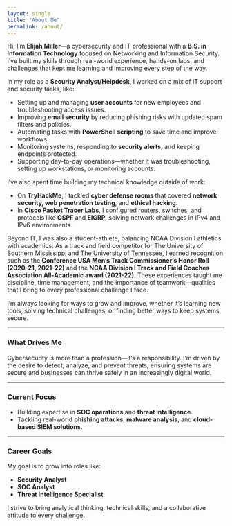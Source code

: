 ```yaml
---
layout: single
title: "About Me"
permalink: /about/
---
```

 
Hi, I’m **Elijah Miller**—a cybersecurity and IT professional with a **B.S. in Information Technology** focused on Networking and Information Security. I’ve built my skills through real-world experience, hands-on labs, and challenges that kept me learning and improving every step of the way.  

In my role as a **Security Analyst/Helpdesk**, I worked on a mix of IT support and security tasks, like:  
- Setting up and managing **user accounts** for new employees and troubleshooting access issues.  
- Improving **email security** by reducing phishing risks with updated spam filters and policies.  
- Automating tasks with **PowerShell scripting** to save time and improve workflows.  
- Monitoring systems, responding to **security alerts**, and keeping endpoints protected.  
- Supporting day-to-day operations—whether it was troubleshooting, setting up workstations, or monitoring accounts.  

I’ve also spent time building my technical knowledge outside of work:  
- On **TryHackMe**, I tackled **cyber defense rooms** that covered **network security, web penetration testing**, and **ethical hacking**.  
- In **Cisco Packet Tracer Labs**, I configured routers, switches, and protocols like **OSPF** and **EIGRP**, solving network challenges in IPv4 and IPv6 environments.  

Beyond IT, I was also a student-athlete, balancing NCAA Division I athletics with academics. As a track and field competitor for The University of Southern Mississippi and The University of Tennessee, I earned recognition such as the **Conference USA Men’s Track Commissioner’s Honor Roll (2020-21, 2021-22)** and the **NCAA Division I Track and Field Coaches Association All-Academic award (2021-22)**. These experiences taught me discipline, time management, and the importance of teamwork—qualities that I bring to every professional challenge I face. 

I’m always looking for ways to grow and improve, whether it’s learning new tools, solving technical challenges, or finding better ways to keep systems secure.  

---

### **What Drives Me**  
Cybersecurity is more than a profession—it’s a responsibility. I’m driven by the desire to detect, analyze, and prevent threats, ensuring systems are secure and businesses can thrive safely in an increasingly digital world.

---

### **Current Focus**  
- Building expertise in **SOC operations** and **threat intelligence**.  
- Tackling real-world **phishing attacks**, **malware analysis**, and **cloud-based SIEM solutions**.  

---

### **Career Goals**  
My goal is to grow into roles like:  
- **Security Analyst**  
- **SOC Analyst**  
- **Threat Intelligence Specialist**  

I strive to bring analytical thinking, technical skills, and a collaborative attitude to every challenge.
